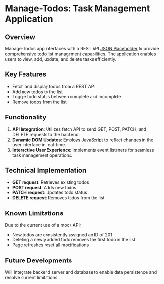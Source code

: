 # Manage-Todos: Task Management Application

## Overview

Manage-Todos app interfaces with a REST API [JSON Placeholder](https://jsonplaceholder.typicode.com/) to provide comprehensive todo list management capabilities. The application enables users to view, add, update, and delete tasks efficiently.

## Key Features

- Fetch and display todos from a REST API
- Add new todos to the list
- Toggle todo status between complete and incomplete
- Remove todos from the list

## Functionality

1. **API Integration**: Utilizes fetch API to send GET, POST, PATCH, and DELETE requests to the backend.
2. **Dynamic DOM Updates**: Employs JavaScript to reflect changes in the user interface in real-time.
3. **Interactive User Experience**: Implements event listeners for seamless task management operations.

## Technical Implementation

- **GET request**: Retrieves existing todos
- **POST request**: Adds new todos
- **PATCH request**: Updates todo status
- **DELETE request**: Removes todos from the list

## Known Limitations

Due to the current use of a mock API:

- New todos are consistently assigned an ID of 201
- Deleting a newly added todo removes the first todo in the list
- Page refreshes reset all modifications

## Future Developments

Will Integrate backend server and database to enable data persistence and resolve current limitations.

